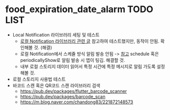 # food_expiration_date_alarm TODO LIST

- Local Notification 라이브러리 세팅 및 테스트
    - [로컬 Notification 라이브러리 관련 글](https://medium.com/@riokim/flutter-%EC%97%90%EC%84%9C-notification-%EC%82%AC%EC%9A%A9%ED%95%98%EA%B8%B0-ddce8af82123) 참고하여 테스트했지만, 동작이 안됨. 확인해볼 것. (해결)
    - 로컬 Notification에서 스케쥴 방식 알림 발송 안됨 -> [참고](https://pub.dev/documentation/flutter_local_notifications/latest/flutter_local_notifications/FlutterLocalNotificationsPlugin/schedule.html) schedule 혹은 periodicallyShow로 알림 발송 시 앱이 팅김. 해결할 것.
    - 내부 로컬 스토리지 데이터 읽어서 특정 시간에 특정 메시지로 알림 가도록 설정해볼 것.
- 로컬 스토리지 사용법 테스트
- 바코드 스캔 혹은 QR코드 스캔 라이브러리 검색
    - https://pub.dev/packages/flutter_barcode_scanner
    - https://pub.dev/packages/barcode_scan
    - https://m.blog.naver.com/chandong83/221872148573

